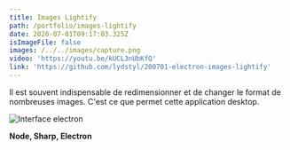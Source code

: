 ```yaml
---
title: Images Lightify
path: /portfolio/images-lightify
date: 2020-07-01T09:17:03.325Z
isImageFile: false
images: /../../images/capture.png
video: 'https://youtu.be/kUCL3nUbKfQ'
link: 'https://github.com/lydstyl/200701-electron-images-lightify'
---
```

Il est souvent indispensable de redimensionner et de changer le format de nombreuses images. C'est ce que permet cette application desktop.

![Interface electron](/../../images/capture.png "Interface electron")

**Node, Sharp, Electron**
